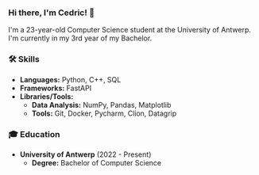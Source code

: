 ### Hi there, I'm Cedric! 👋

I'm a 23-year-old Computer Science student at the University of Antwerp. I'm currently in my 3rd year of my Bachelor.

### 🛠️ Skills
- **Languages:** Python, C++, SQL
- **Frameworks:** FastAPI
- **Libraries/Tools:**
  - **Data Analysis:** NumPy, Pandas, Matplotlib
  - **Tools:** Git, Docker, Pycharm, Clion, Datagrip

### 🎓 Education
- **University of Antwerp** (2022 - Present)
  - **Degree:** Bachelor of Computer Science
  
